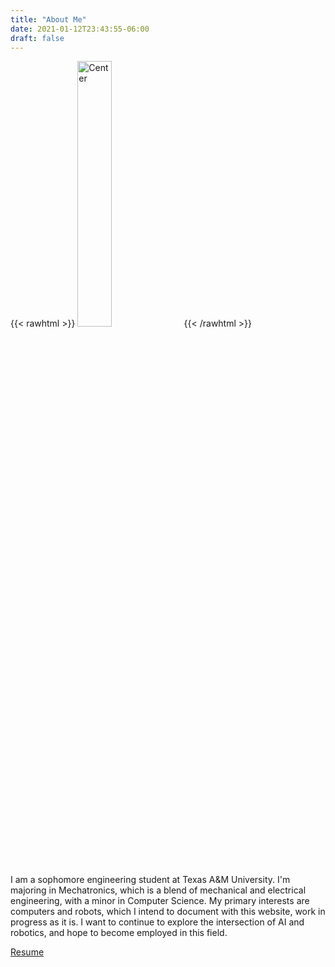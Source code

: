 ```yaml
---
title: "About Me"
date: 2021-01-12T23:43:55-06:00
draft: false
---
```


{{< rawhtml >}}
<img src="/headshot.jpg" class="center" alt="Center" style="width:33%">
{{< /rawhtml >}}

I am a sophomore engineering student at Texas A&M University. I'm majoring in Mechatronics, which is a blend of mechanical and electrical engineering, with a minor in Computer Science. My primary interests are computers and robots, which I intend to document with this website, work in progress as it is. I want to continue to explore the intersection of AI and robotics, and hope to become employed in this field.

[Resume](/resume.pdf "Resume")
